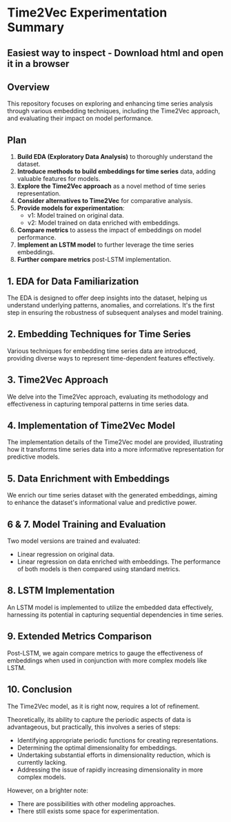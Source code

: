 
# Time2Vec Experimentation Summary

## Easiest way to inspect - Download html and open it in a browser


## Overview
This repository focuses on exploring and enhancing time series analysis through various embedding techniques, including the Time2Vec approach, and evaluating their impact on model performance.

## Plan
1. **Build EDA (Exploratory Data Analysis)** to thoroughly understand the dataset.
2. **Introduce methods to build embeddings for time series** data, adding valuable features for models.
3. **Explore the Time2Vec approach** as a novel method of time series representation.
4. **Consider alternatives to Time2Vec** for comparative analysis.
5. **Provide models for experimentation**:
    - v1: Model trained on original data.
    - v2: Model trained on data enriched with embeddings.
6. **Compare metrics** to assess the impact of embeddings on model performance.
7. **Implement an LSTM model** to further leverage the time series embeddings.
8. **Further compare metrics** post-LSTM implementation.

## 1. EDA for Data Familiarization
The EDA is designed to offer deep insights into the dataset, helping us understand underlying patterns, anomalies, and correlations. It's the first step in ensuring the robustness of subsequent analyses and model training.

## 2. Embedding Techniques for Time Series
Various techniques for embedding time series data are introduced, providing diverse ways to represent time-dependent features effectively.

## 3. Time2Vec Approach
We delve into the Time2Vec approach, evaluating its methodology and effectiveness in capturing temporal patterns in time series data.

## 4. Implementation of Time2Vec Model
The implementation details of the Time2Vec model are provided, illustrating how it transforms time series data into a more informative representation for predictive models.

## 5. Data Enrichment with Embeddings
We enrich our time series dataset with the generated embeddings, aiming to enhance the dataset's informational value and predictive power.

## 6 & 7. Model Training and Evaluation
Two model versions are trained and evaluated:
   - Linear regression on original data.
   - Linear regression on data enriched with embeddings.
The performance of both models is then compared using standard metrics.

## 8. LSTM Implementation
An LSTM model is implemented to utilize the embedded data effectively, harnessing its potential in capturing sequential dependencies in time series.

## 9. Extended Metrics Comparison
Post-LSTM, we again compare metrics to gauge the effectiveness of embeddings when used in conjunction with more complex models like LSTM.

## 10. Conclusion
The Time2Vec model, as it is right now, requires a lot of refinement.

Theoretically, its ability to capture the periodic aspects of data is advantageous, but practically, this involves a series of steps:

- Identifying appropriate periodic functions for creating representations.
- Determining the optimal dimensionality for embeddings.
- Undertaking substantial efforts in dimensionality reduction, which is currently lacking.
- Addressing the issue of rapidly increasing dimensionality in more complex models.

However, on a brighter note:

- There are possibilities with other modeling approaches.
- There still exists some space for experimentation.
